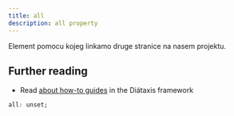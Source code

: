 ```yaml
---
title: all
description: all property
---
```


Element pomocu kojeg linkamo druge stranice na nasem projektu.

## Further reading

- Read [about how-to guides](https://diataxis.fr/how-to-guides/) in the Diátaxis framework

```css
all: unset;
```
